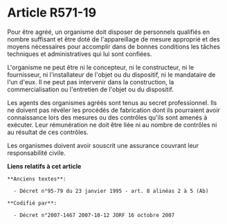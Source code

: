 # Article R571-19

Pour être agréé, un organisme doit disposer de personnels qualifiés en nombre suffisant et être doté de l'appareillage de
mesure approprié et des moyens nécessaires pour accomplir dans de bonnes conditions les tâches techniques et administratives
qui lui sont confiées.

L'organisme ne peut être ni le concepteur, ni le constructeur, ni le fournisseur, ni l'installateur de l'objet ou du
dispositif, ni le mandataire de l'un d'eux. Il ne peut pas intervenir dans la construction, la commercialisation ou
l'entretien de l'objet ou du dispositif.

Les agents des organismes agréés sont tenus au secret professionnel. Ils ne doivent pas révéler les procédés de fabrication
dont ils pourraient avoir connaissance lors des mesures ou des contrôles qu'ils sont amenés à exécuter. Leur rémunération ne
doit être liée ni au nombre de contrôles ni au résultat de ces contrôles.

Les organismes doivent avoir souscrit une assurance couvrant leur responsabilité civile.

**Liens relatifs à cet article**

	**Anciens textes**:

	  - Décret n°95-79 du 23 janvier 1995 - art. 8 alinéas 2 à 5 (Ab)

	**Codifié par**:

	  - Décret n°2007-1467 2007-10-12 JORF 16 octobre 2007
